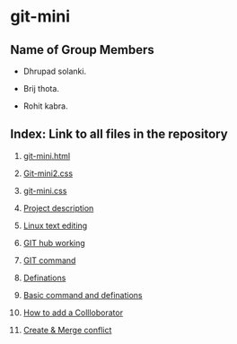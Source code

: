 # git-mini
## Name of Group Members

- Dhrupad solanki.

- Brij thota. 

- Rohit kabra. 

## Index: Link to all files in the repository

1. [git-mini.html](https://github.com/dhrupad09/git-mini/blob/master/git-mini.html)

2. [Git-mini2.css](https://github.com/rohitkabra13/git-mini/blob/patch-3/git-mini2.css)

3. [git-mini.css](https://github.com/dhrupad09/git-mini/blob/master/git-mini.css)

4. [Project description](https://github.com/rohitkabra13/git-mini/blob/patch-13/Project%20Description.md)

5. [Linux text editing](https://github.com/rohitkabra13/git-mini/blob/patch-13/Linux%20text%20editing.md)

6. [GIT hub working](https://github.com/rohitkabra13/git-mini/blob/patch-13/Github%20Working.md)

7. [GIT command](https://github.com/rohitkabra13/git-mini/blob/patch-13/GIT%20command.md)

8. [Definations](https://github.com/rohitkabra13/git-mini/blob/patch-13/Definitions.md)

9. [Basic command and definations](https://github.com/rohitkabra13/git-mini/blob/patch-13/Basic%20Command%20and%20Definations.md)

10. [How to add a Collloborator](https://github.com/dhrupad09/git-mini/blob/master/Add%20Collaborator.md)

11. [Create & Merge conflict](https://github.com/dhrupad09/git-mini/blob/master/Create%20and%20Merge%20Conflict.md)




